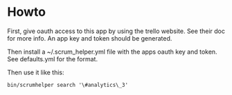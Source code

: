 # Howto

First, give oauth access to this app by using the trello website. See
their doc for more info. An app key and token should be generated.

Then install a ~/.scrum_helper.yml file with the apps oauth key and
token. See defaults.yml for the format.

Then use it like this:

    bin/scrumhelper search '\#analytics\_3'
